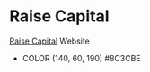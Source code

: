 # Raise Capital

[Raise Capital](https://raisecapital.us) Website

* COLOR (140, 60, 190) #8C3CBE


